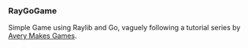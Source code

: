 ### RayGoGame

Simple Game using Raylib and Go, vaguely following a tutorial series by [Avery Makes Games](https://www.youtube.com/user/someguy683).
